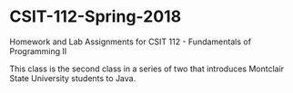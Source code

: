 # CSIT-112-Spring-2018
Homework and Lab Assignments for CSIT 112 - Fundamentals of Programming II

This class is the second class in a series of two that introduces Montclair State University students to Java. 
